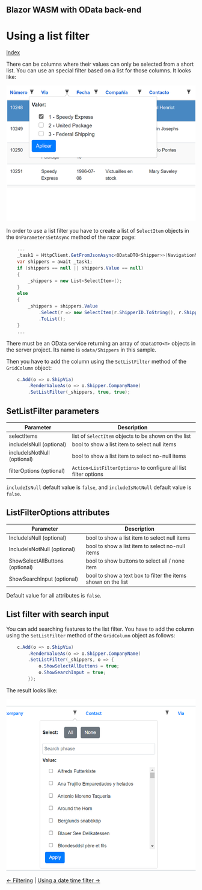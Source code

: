 ## Blazor WASM with OData back-end

# Using a list filter

[Index](Documentation.md)

There can be columns where their values can only be selected from a short list. 
You can use an special filter based on a list for those columns. 
It looks like:

![](../images/List_filter.png)

In order to use a list filter you have to create a list of ```SelectItem``` objects in the ```OnParametersSetAsync``` method of the razor page:

```c#
    ...
    _task1 = HttpClient.GetFromJsonAsync<ODataDTO<Shipper>>(NavigationManager.BaseUri + $"odata/Shippers?$select=ShipperID,CompanyName");
    var shippers = await _task1;
    if (shippers == null || shippers.Value == null)
    {
        _shippers = new List<SelectItem>();
    }
    else
    {
        _shippers = shippers.Value
            .Select(r => new SelectItem(r.ShipperID.ToString(), r.ShipperID.ToString() + " - " + r.CompanyName))
            .ToList();
    }
    ...
``` 

There must be an OData service returning an array of ```ODataDTO<T>``` objects in the server project. Its name is ```odata/Shippers``` in this sample.

Then you have to add the column using the ```SetListFilter``` method of the ```GridColumn``` object:
```c#
    c.Add(o => o.ShipVia)
        .RenderValueAs(o => o.Shipper.CompanyName)
        .SetListFilter(_shippers, true, true);
``` 

## SetListFilter parameters

Parameter | Description 
--------- | -----------
selectItems | list of ```SelectItem``` objects to be shown on the list
includeIsNull (optional) | bool to show a list item to select null items
includeIsNotNull (optional) | bool to show a list item to select no-null items
filterOptions (optional) | ```Action<ListFilterOptions>``` to configure all list filter options

```includeIsNull``` default value is ```false```, and ```includeIsNotNull``` default value is ```false```.

## ListFilterOptions attributes

Parameter | Description
--------- | -----------
IncludeIsNull (optional) | bool to show a list item to select null items
IncludeIsNotNull (optional) | bool to show a list item to select no-null items
ShowSelectAllButtons (optional) | bool to show buttons to select all / none item
ShowSearchInput (optional) | bool to show a text box to filter the items shown on the list

Default value for all attributes is ```false```.

## List filter with search input

You can add searching features to the list filter. You have to add the column using the ```SetListFilter``` method of the ```GridColumn``` object as follows:
```c#
    c.Add(o => o.ShipVia)
        .RenderValueAs(o => o.Shipper.CompanyName)
        .SetListFilter(_shippers, o => {
            o.ShowSelectAllButtons = true;
            o.ShowSearchInput = true;
        });
```

The result looks like:

![](../images/List_filter_with_search.png)

[<- Filtering](Filtering.md) | [Using a date time filter ->](Using_datetime_filter.md)